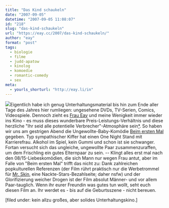 ```yaml
---
title: "Das Kind schaukeln"
date: "2007-09-05"
datetime: "2007-09-05 11:08:07"
id: "218"
slug: "das-kind-schaukeln"
url: "https://eay.cc/2007/das-kind-schaukeln/"
author: "eay"
format: "post"
tags:
  - biologie
  - filme
  - judd-apatow
  - kinolog
  - komoedie
  - romantic-comedy
  - sex
meta:
  - yourls_shorturl: "http://eay.li/in"
---
```


![](/uploads/2007/beimerstenmal.jpg)Eigentlich habe ich genug Unterhaltungsmaterial bis hin zum Ende aller Tage des Jahres hier rumliegen: ungesehene DVDs, TV-Serien, Comics, Videospiele. Dennoch zieht es [Frau Eay](http://spaetz.eayz.net/) und meine Wenigkeit immer wieder ins Kino - es muss dieses wunderbare Preis-Leistungs-Verhältnis und diese herzliche "Ihr seid alle potentielle Verbrecher"-Atmosphäre sein[\*](//eay.cc/2007/liebe-filmindustrie/). So haben wir uns am gestrigen Abend die Ungewollte-Baby-Komödie [Beim ersten Mal](http://www.imdb.com/title/tt0478311/) gegeben. Typ sympathischer Kiffer hat einen One Night Stand mit Karrierefrau. Alkohol im Spiel, kein Gummi und schon ist sie schwanger. Fortan versucht sich das ungleiche, ungewollte Paar zusammenzuraffen, um dem Frischling ein gutes Elternpaar zu sein. -- Klingt alles erst mal nach den 08/15-Liebeskomödien, die sich Mann nur wegen Frau antut, aber im Falle von "Beim ersten Mal" trifft das nicht zu: Dank zahlreichen popkulturellen Referenzen (der Film rührt praktisch nur die Werbetrommel für [Mr. Skin](http://www.mrskin.com/), eine Nackte-Stars-Bezahlseite; daher nsfw) und der Glorifizierung weicher Drogen ist der Film absolut Männer- und vor allem Paar-tauglich. Wenn ihr eurer Freundin was gutes tun wollt, seht euch diesen Film an. Ihr werdet es - bis auf die Geburtsszene - nicht bereuen.

\[filed under: kein allzu großes, aber solides Unterhaltungskino.\]
